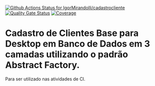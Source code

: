 [![Github Actions Status for IgorMirandolli/cadastrocliente](https://github.com/IgorMirandolli/A3-Gestao-Qualidade-Software/workflows/Integra%C3%A7%C3%A3o%20continua%20de%20Java%20com%20Maven/badge.svg)](https://github.com/IgorMirandolli/A3-Gestao-Qualidade-Software/actions) 
[![Quality Gate Status](https://sonarcloud.io/api/project_badges/measure?project=IgorMirandolli_A3-Gestao-Qualidade-Software&metric=alert_status)](https://sonarcloud.io/summary/new_code?id=IgorMirandolli_A3-Gestao-Qualidade-Software)
[![Coverage](https://sonarcloud.io/api/project_badges/measure?project=IgorMirandolli_A3-Gestao-Qualidade-Software5&metric=coverage)](https://sonarcloud.io/component_measures?id=IgorMirandolli_A3-Gestao-Qualidade-Software5&metric=coverage)

# Cadastro de Clientes Base para Desktop em Banco de Dados em 3 camadas utilizando o padrão Abstract Factory.

Para ser utilizado nas atividades de CI.

